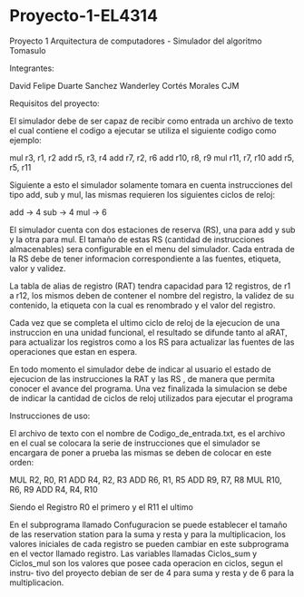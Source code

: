 # Proyecto-1-EL4314
Proyecto 1 Arquitectura de computadores - Simulador del algoritmo Tomasulo

Integrantes:

David Felipe Duarte Sanchez
Wanderley Cortés Morales
CJM

Requisitos del proyecto:

El simulador debe de ser capaz de recibir como entrada un archivo de texto el cual contiene el codigo a ejecutar
se utiliza el siguiente codigo como ejemplo:


mul r3, r1, r2
add r5, r3, r4
add r7, r2, r6
add r10, r8, r9
mul r11, r7, r10
add r5, r5, r11

Siguiente a esto el simulador solamente tomara en cuenta instrucciones del tipo add, sub y mul, las mismas 
requieren los siguientes ciclos de reloj:

add -> 4
sub -> 4
mul -> 6

El simulador cuenta con dos estaciones de reserva (RS), una para add y sub y la otra para mul. El tamaño de estas 
RS (cantidad de instrucciones almacenables) sera configurable en el menu del simulador. Cada entrada de la RS debe
de tener informacion correspondiente a las fuentes, etiqueta, valor y validez.

La tabla de alias de registro (RAT) tendra capacidad para 12 registros, de r1 a r12, los mismos deben de contener el
nombre del registro, la validez de su contenido, la etiqueta con la cual es renombrado y el valor del registro.

Cada vez que se completa el ultimo ciclo de reloj de la ejecucion de una instruccion en una unidad funcional, el resultado
se difunde tanto al aRAT, para actualizar los registros como a los RS para actualizar las fuentes de las operaciones que estan
en espera.

En todo momento el simulador debe de indicar al usuario el estado de ejecucion de las instrucciones la RAT y las RS , de manera
que permita conocer el avance del programa. Una vez finalizada la simulacion se debe de indicar la cantidad de ciclos de reloj
utilizados para ejecutar el programa 


Instrucciones de uso:

El archivo de texto con el nombre de Codigo_de_entrada.txt, es el archivo en el cual se colocara la serie de instrucciones que el simulador se encargara de poner a prueba
las mismas se deben de colocar en este orden: 

MUL R2, R0, R1
ADD R4, R2, R3
ADD R6, R1, R5
ADD R9, R7, R8
MUL R10, R6, R9
ADD R4, R4, R10

Siendo el Registro R0 el primero y el R11 el ultimo


En el subprograma llamado Confuguracion se puede establecer el tamaño de las reservation station para la suma y resta y para la multiplicacion, los valores iniciales de cada registro
se pueden cambiar en este subprograma en el vector llamado registro. Las variables llamadas Ciclos_sum y Ciclos_mul son los valores que posee cada operacion en ciclos, segun el instru-
tivo del proyecto debian de ser de 4 para suma y resta y de 6 para la multiplicacion.